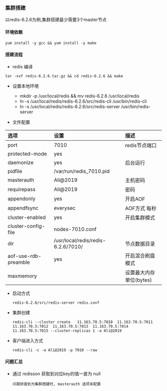 ### 集群搭建

以redis-6.2.6为例,集群搭建最少需要3个master节点

#### 环境依赖

`yum install -y gcc && yum install -y make`

#### 搭建流程

- redis 编译

`tar -xvf redis-6.2.6.tar.gz && cd redis-6.2.6 && make `

- 设置本地环境

    - mkdir -p /usr/local/redis && mv redis-6.2.6 /usr/local/redis
    - ln -s /usr/local/redis/redis-6.2.6/src/redis-cli /usr/bin/redis-cli
    - ln -s /usr/local/redis/redis-6.2.6/src/redis-server /usr/bin/redis-server

- 文件配置

| 选项                   | 设置                                 | 描述                 |
|:---------------------|:-----------------------------------|:-------------------|
| port                 | 7010                               | redis节点端口          |
| protected-mode       | yes                                |                    |
| daemonize            | yes                                | 后台运行               |
| pidfile              | /var/run/redis_7010.pid            |                    |
| masterauth           | Ali@2019                           | 主机密码               |
| requirepass          | Ali@2019                           | 密码                 |
| appendonly           | yes                                | 开启AOF              |
| appendfsync          | everysec                           | AOF方式 每秒           |
| cluster-enabled      | yes                                | 开启集群模式             |
| cluster-config-file  | nodes-7010.conf                    |                    |
| dir                  | /usr/local/redis/redis-6.2.6/7010/ | 节点数据目录             |
| aof-use-rdb-preamble | yes                                | 开启混合刷盘模式           |
| maxmemory            |                                    | 设置最大内存 单位(bytes)   |

- 启动方式

  `redis-6.2.6/src/redis-server redis.conf`
- 集群创建

  ``redis-cli --cluster create   11.163.70.5:7010  11.163.70.5:7011  11.163.70.5:7012  11.163.70.5:7013  11.163.70.5:7014  11.163.70.5:7015 --cluster-replicas 1 -a Ali@2019
  ``

- 客户端进入方式

  ``redis-cli -c -a Ali@2019 -p 7010 --raw
  ``

#### 问题汇总

- 通过 redisson 获取到对应key的值一直为 null

  `问题排查到为集群搭建时, masterauth 选项未配置`

